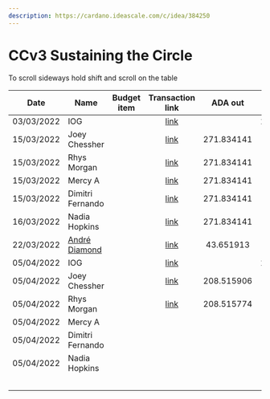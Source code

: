 ```yaml
---
description: https://cardano.ideascale.com/c/idea/384250
---
```


# CCv3 Sustaining the Circle

To scroll sideways hold shift and scroll on the table

<table><thead><tr><th>Date</th><th>Name</th><th data-type="select">Budget item</th><th align="center">Transaction link</th><th align="center">ADA out</th><th align="center">ADA in</th><th align="center">Balance</th></tr></thead><tbody><tr><td>03/03/2022</td><td>IOG</td><td></td><td align="center"><a href="https://raw.githubusercontent.com/cctreasury/Treasury-system/main/Transactions/Fund7/CCv3-Sustaining-the-circle/Incoming-IOG/1646555002742-IOG.json">link</a></td><td align="center"></td><td align="center">1631.267830</td><td align="center">1631.267830</td></tr><tr><td>15/03/2022</td><td>Joey Chessher</td><td></td><td align="center"><a href="https://raw.githubusercontent.com/cctreasury/Treasury-system/main/Transactions/Fund7/CCv3-Sustaining-the-circle/CC-member-remuneration/1647326121001-Joey-Chessher.json">link</a></td><td align="center">271.834141</td><td align="center"></td><td align="center">1357.259564</td></tr><tr><td>15/03/2022</td><td>Rhys Morgan</td><td></td><td align="center"><a href="https://raw.githubusercontent.com/cctreasury/Treasury-system/main/Transactions/Fund7/CCv3-Sustaining-the-circle/CC-member-remuneration/1647326439970-Rhys-Morgan.json">link</a></td><td align="center">271.834141</td><td align="center"></td><td align="center">1085.425423</td></tr><tr><td>15/03/2022</td><td>Mercy A</td><td></td><td align="center"><a href="https://raw.githubusercontent.com/cctreasury/Treasury-system/main/Transactions/Fund7/CCv3-Sustaining-the-circle/CC-member-remuneration/1647326656363-Mercy-A.json">link</a></td><td align="center">271.834141</td><td align="center"></td><td align="center">813.591282</td></tr><tr><td>15/03/2022</td><td>Dimitri Fernando</td><td></td><td align="center"><a href="https://raw.githubusercontent.com/cctreasury/Treasury-system/main/Transactions/Fund7/CCv3-Sustaining-the-circle/CC-member-remuneration/1647326953565-Dimitri-Fernando.json">link</a></td><td align="center">271.834141</td><td align="center"></td><td align="center">541.757141</td></tr><tr><td>16/03/2022</td><td>Nadia Hopkins</td><td></td><td align="center"><a href="https://raw.githubusercontent.com/cctreasury/Treasury-system/main/Transactions/Fund7/CCv3-Sustaining-the-circle/CC-member-remuneration/1647445926092-Nadia-Hopkins.json">link</a></td><td align="center">271.834141</td><td align="center"></td><td align="center">269.909272</td></tr><tr><td>22/03/2022</td><td><a href="https://github.com/miroslavrajh/Catalyst-members/blob/main/profiles/D/Andre-Diamond.md">André Diamond </a></td><td></td><td align="center"><a href="https://raw.githubusercontent.com/cctreasury/Treasury-system/main/Transactions/Fund7/CCv3-Sustaining-the-circle/CC-Comm-Org-tools/1647932387267-Andr%C3%A9-Diamond.json">link</a></td><td align="center">43.651913</td><td align="center"></td><td align="center">226.257359</td></tr><tr><td>05/04/2022</td><td>IOG</td><td></td><td align="center"><a href="https://raw.githubusercontent.com/cctreasury/Treasury-system/main/Transactions/Fund7/CCv3-Sustaining-the-circle/Incoming-IOG/1649177784519-IOG.json">link</a></td><td align="center"></td><td align="center">1250.000000</td><td align="center">1477.257359</td></tr><tr><td>05/04/2022</td><td>Joey Chessher</td><td></td><td align="center"><a href="https://raw.githubusercontent.com/cctreasury/Treasury-system/main/Transactions/Fund7/CCv3-Sustaining-the-circle/CC-member-remuneration/1649186242505-Joey-Chessher.json">link</a></td><td align="center">208.515906</td><td align="center"></td><td align="center">1268.741453</td></tr><tr><td>05/04/2022</td><td>Rhys Morgan</td><td></td><td align="center"><a href="https://raw.githubusercontent.com/cctreasury/Treasury-system/main/Transactions/Fund7/CCv3-Sustaining-the-circle/CC-member-remuneration/1649211994148-Rhys-Morgan.json">link</a></td><td align="center">208.515774</td><td align="center"></td><td align="center">1060.225679</td></tr><tr><td>05/04/2022</td><td>Mercy A</td><td></td><td align="center"></td><td align="center"></td><td align="center"></td><td align="center"></td></tr><tr><td>05/04/2022</td><td>Dimitri Fernando</td><td></td><td align="center"></td><td align="center"></td><td align="center"></td><td align="center"></td></tr><tr><td>05/04/2022</td><td>Nadia Hopkins</td><td></td><td align="center"></td><td align="center"></td><td align="center"></td><td align="center"></td></tr><tr><td></td><td></td><td></td><td align="center"></td><td align="center"></td><td align="center"></td><td align="center"></td></tr><tr><td></td><td></td><td></td><td align="center"></td><td align="center"></td><td align="center"></td><td align="center"></td></tr><tr><td></td><td></td><td></td><td align="center"></td><td align="center"></td><td align="center"></td><td align="center"></td></tr><tr><td></td><td></td><td></td><td align="center"></td><td align="center"></td><td align="center"></td><td align="center"></td></tr><tr><td></td><td></td><td></td><td align="center"></td><td align="center"></td><td align="center"></td><td align="center"></td></tr></tbody></table>
